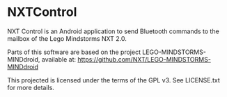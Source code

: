 NXTControl
==========

NXT Control is an Android application to send Bluetooth commands to the mailbox of the Lego Mindstorms NXT 2.0.

Parts of this software are based on the project LEGO-MINDSTORMS-MINDdroid, available at: https://github.com/NXT/LEGO-MINDSTORMS-MINDdroid

This projected is licensed under the terms of the GPL v3. See LICENSE.txt for more details.
